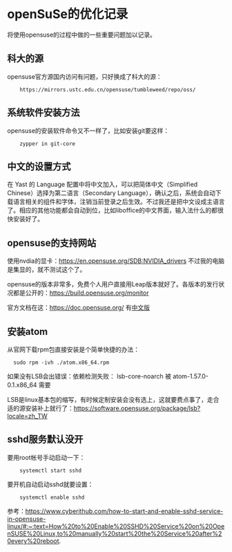 # openSuSe的优化记录

将使用opensuse的过程中做的一些重要问题加以记录。

## 科大的源
opensuse官方源国内访问有问题，只好换成了科大的源：

        https://mirrors.ustc.edu.cn/opensuse/tumbleweed/repo/oss/


## 系统软件安装方法

opensuse的安装软件命令又不一样了，比如安装git要这样：

        zypper in git-core

## 中文的设置方式

在 Yast 的 Language 配置中将中文加入，可以把简体中文（Simplified Chinese）选择为第二语言（Secondary Language），确认之后，系统会自动下载语言相关的组件和字体，注销当前登录之后生效。不过我还是把中文设成主语言了。相应的其他功能都会自动到位，比如liboffice的中文界面，输入法什么的都很快安装好了。

## opensuse的支持网站

使用nvdia的显卡：https://en.opensuse.org/SDB:NVIDIA_drivers 不过我的电脑是集显的，就不测试这个了。

opensuse的版本非常多，免费个人用户直接用Leap版本就好了。各版本的发行状况都是公开的：https://build.opensuse.org/monitor

官方文档在这：https://doc.opensuse.org/ 有[中文版](https://doc.opensuse.org/zh-CN/)

## 安装atom

从官网下载rpm包直接安装是个简单快捷的办法：

      sudo rpm -ivh ./atom.x86_64.rpm

如果没有LSB会出错误：依赖检测失败：
    lsb-core-noarch 被 atom-1.57.0-0.1.x86_64 需要

LSB是linux基本包的缩写，有时候定制安装会没有选上，这就要费点事了，走合适的源安装补上就行了：https://software.opensuse.org/package/lsb?locale=zh_TW

## sshd服务默认没开
要用root帐号手动启动一下：

        systemctl start sshd

要开机自动启动sshd就要设置：

        systemctl enable sshd

参考：https://www.cyberithub.com/how-to-start-and-enable-sshd-service-in-opensuse-linux/#:~:text=How%20to%20Enable%20SSHD%20Service%20on%20OpenSUSE%20Linux,to%20manually%20start%20the%20Service%20after%20every%20reboot.

